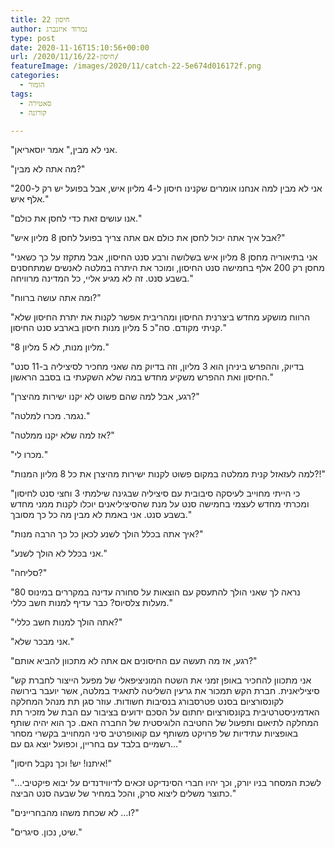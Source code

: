 ```yaml
---
title: חיסון 22
author: נמרוד איזנברג
type: post
date: 2020-11-16T15:10:56+00:00
url: /2020/11/16/חיסון-22/
featureImage: /images/2020/11/catch-22-5e674d016172f.png
categories:
  - הומור
tags:
  - סאטירה
  - קורונה

---
```

"אני לא מבין," אמר יוסאריאן.

"מה אתה לא מבין?"

"אני לא מבין למה אנחנו אומרים שקנינו חיסון ל-4 מליון איש, אבל בפועל יש רק ל-200 אלף איש."

"אנו עושים זאת כדי לחסן את כולם."

"אבל איך אתה יכול לחסן את כולם אם אתה צריך בפועל לחסן 8 מליון איש?"

"אני בתיאוריה מחסן 8 מליון איש בשלושה ורבע סנט החיסון, אבל מתקזז על כך כשאני מחסן רק 200 אלף בחמישה סנט החיסון, ומוכר את היתרה במלטה לאנשים שמתחסנים בשבע סנט. זה לא מגיע אליי, כל המדינה מרוויחה."

"ומה אתה עושה ברווח?"

"הרווח מושקע מחדש ביצרנית החיסון ומהריבית אפשר לקנות את יתרת החיסון שלא קניתי מקודם. סה"כ 5 מליון מנות חיסון בארבע סנט החיסון."

"8 מליון מנות, לא 5 מליון."

"בדיוק, וההפרש ביניהן הוא 3 מליון, וזה בדיוק מה שאני מחכיר לסיציליה ב-11 סנט החיסון ואת ההפרש משקיע מחדש במה שלא השקעתי בו בסבב הראשון."

"רגע, אבל למה שהם פשוט לא יקנו ישירות מהיצרן?"

"נגמר. מכרו למלטה."

"אז למה שלא יקנו ממלטה?"

"מכרו לי."

"למה לעזאזל קנית ממלטה במקום פשוט לקנות ישירות מהיצרן את כל 8 מליון המנות?!"

"כי הייתי מחוייב לעיסקה סיבובית עם סיציליה שבגינה שילמתי 3 וחצי סנט לחיסון ומכרתי מחדש לעצמי בחמישה סנט על מנת שהסיציליאנים יוכלו לקנות ממני מחדש בשבע סנט. אני באמת לא מבין מה כל כך מסובך."

"איך אתה בכלל הולך לשנע לכאן כל כך הרבה מנות?"

"אני בכלל לא הולך לשנע."

"סליחה?"

"נראה לך שאני הולך להתעסק עם הוצאות על סחורה עדינה במקררים במינוס 80 מעלות צלסיוס? כבר עדיף למנות חשב כללי."

"אתה הולך למנות חשב כללי?"

"אני מבכר שלא."

"רגע, אז מה תעשה עם החיסונים אם אתה לא מתכוון להביא אותם?"

"אני מתכוון להחכיר באופן זמני את השטח המוניציפאלי של מפעל הייצור לחברת קש סיציליאנית. חברת הקש תמכור את גרעין השליטה לתאגיד במלטה, אשר יועבר בירושה לקונסורציום בסנט פטרסבורג בנסיבות חשודות. עוזר סגן תת מנהל המחלקה האדמיניסטרטיבית בקונסורציום יחתום על הסכם ידועים בציבור עם הבת של מזכיר תת המחלקה לתיאום ותפעול של החטיבה הלוגיסטית של החברה האם. כך הוא יהיה שותף באופציות עתידיות של פרויקט משותף עם קואופרטיב סיני המחוייב בקשרי מסחר רשמיים בלבד עם בחריין, וכפועל יוצא גם עם&#8230;"

"איתנו! יש! וכך נקבל חיסון!"

"&#8230;לשכת המסחר בניו יורק, וכך יהיו חברי הסינדיקט זכאים לדיווידנדים על יבוא פיקטיבי כתוצר משלים ליצוא סרק, והכל במחיר של שבעה סנט הביצה."

"ו&#8230; לא שכחת משהו מהבחריינים?"

"שיט, נכון. סיגרים."

